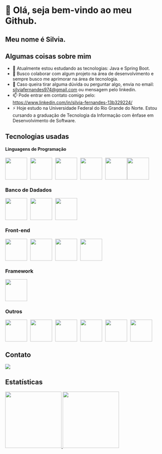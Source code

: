# 👋 Olá, seja bem-vindo ao meu Github.
## Meu nome é Silvia.

## Algumas coisas sobre mim

- 🌱 Atualmente estou estudando as tecnologias: Java e Spring Boot.
- 👯 Busco colaborar com algum projeto na área de desenvolvimento e sempre busco me aprimorar na área de tecnologia.
- 💬 Caso queira tirar alguma dúvida ou perguntar algo, envia no email: silviafernandes974@gmail.com ou mensagem pelo linkedin.
- 📫 Pode entrar em contato comigo pelo: https://www.linkedin.com/in/silvia-fernandes-13b329224/
- ⚡ Hoje estudo na Universidade Federal do Rio Grande do Norte. Estou cursando a graduação de Tecnologia da Informação com ênfase em Desenvolvimento de Software.


## Tecnologias usadas

#### Linguagens de Programação

<div style="display:flex;">
    <img src="https://cdn.jsdelivr.net/gh/devicons/devicon@latest/icons/java/java-original-wordmark.svg" width="70" height="70" style="margin-right: 10px;" />
    <img src="https://cdn.jsdelivr.net/gh/devicons/devicon@latest/icons/typescript/typescript-original.svg" width="70" height="70" style="margin-right: 10px;" />
    <img src="https://cdn.jsdelivr.net/gh/devicons/devicon/icons/javascript/javascript-original.svg" width="70" height="70" style="margin-right: 10px;" />
    <img src="https://cdn.jsdelivr.net/gh/devicons/devicon@latest/icons/python/python-original-wordmark.svg" width="70" height="70" style="margin-right: 10px;" />
    <img src="https://cdn.jsdelivr.net/gh/devicons/devicon/icons/cplusplus/cplusplus-original.svg" width="70" height="70" /> 
    <img src="https://cdn.jsdelivr.net/gh/devicons/devicon@latest/icons/c/c-original.svg" width="70" height="70" />
</div>

### Banco de Dadados

<div style="display:flex;">
    <img src="https://cdn.jsdelivr.net/gh/devicons/devicon@latest/icons/postgresql/postgresql-original-wordmark.svg" width="70" height="70" style="margin-right: 10px;" />
    <img src="https://cdn.jsdelivr.net/gh/devicons/devicon@latest/icons/microsoftsqlserver/microsoftsqlserver-plain-wordmark.svg" height="70" style="margin-right: 10px;" />
    <img src="https://cdn.jsdelivr.net/gh/devicons/devicon@latest/icons/mysql/mysql-original-wordmark.svg" width="70" height="70" style="margin-right: 10px;" />
</div>

### Front-end

<div style="display:flex;">
    <img src="https://cdn.jsdelivr.net/gh/devicons/devicon@latest/icons/react/react-original-wordmark.svg"  width="70" height="70" style="margin-right: 10px;"/>
    <img src="https://cdn.jsdelivr.net/gh/devicons/devicon@latest/icons/tailwindcss/tailwindcss-original-wordmark.svg"  width="70" height="70" style="margin-right: 10px;"/>
    <img src="https://cdn.jsdelivr.net/gh/devicons/devicon@latest/icons/html5/html5-original.svg" width="70" height="70" style="margin-right: 10px;" />
    <img src="https://cdn.jsdelivr.net/gh/devicons/devicon@latest/icons/css3/css3-original.svg"v width="70" height="70" style="margin-right: 10px;" />
</div>

### Framework

<div style="display:flex;">
    <img src="https://cdn.jsdelivr.net/gh/devicons/devicon@latest/icons/spring/spring-original-wordmark.svg" width="70" height="70" style="margin-right: 10px;" />
</div>

### Outros

<div style="display:flex;">
    <img src="https://cdn.jsdelivr.net/gh/devicons/devicon@latest/icons/docker/docker-original-wordmark.svg"  width="70" height="70" style="margin-right: 10px;"/>
    <img src="https://cdn.jsdelivr.net/gh/devicons/devicon@latest/icons/junit/junit-plain-wordmark.svg" width="70" height="70" style="margin-right: 10px;" />
    <img src="https://cdn.jsdelivr.net/gh/devicons/devicon@latest/icons/arduino/arduino-original-wordmark.svg" width="70" height="70" style="margin-right: 10px;"/>
    <img src="https://cdn.jsdelivr.net/gh/devicons/devicon@latest/icons/git/git-original.svg" width="70" height="70" style="margin-right: 10px;" />
    <img src="https://cdn.jsdelivr.net/gh/devicons/devicon@latest/icons/linux/linux-original.svg" width="70" height="70" style="margin-right: 10px;" />
    <img src="https://cdn.jsdelivr.net/gh/devicons/devicon@latest/icons/ubuntu/ubuntu-original-wordmark.svg" width="70" height="70" style="margin-right: 10px;"/>

</div>
          
## Contato

<div>
<a href="https://www.linkedin.com/in/silvia-fernandes-13b329224/" target="_blank"><img src="https://img.shields.io/badge/-LinkedIn-%230077B5?style=for-the-badge&logo=linkedin&logoColor=white" target="_blank"></a>   
</div>
          
## Estatísticas

<div>
<a href="https://github.com/silviafds">
<img height="180em" src="https://github-readme-stats.vercel.app/api/top-langs/?username=silviafds&layout=compact&langs_count=7&theme=dracula"/>
<img height="180em" src="https://github-readme-stats.vercel.app/api?username=silviafds&show_icons=true&theme=dracula&include_all_commits=true&count_private=true"/>
</div>
          
            
            
            

          
          
           
          
          
